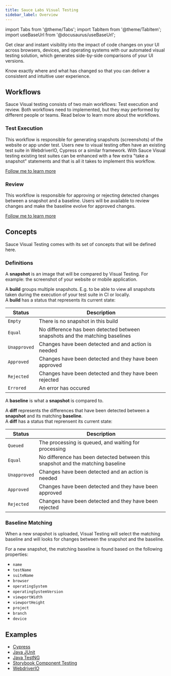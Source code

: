 ```yaml
---
title: Sauce Labs Visual Testing
sidebar_label: Overview
---
```


import Tabs from '@theme/Tabs';
import TabItem from '@theme/TabItem';
import useBaseUrl from '@docusaurus/useBaseUrl';

Get clear and instant visibility into the impact of code changes on your UI across browsers, devices, and operating systems with our automated visual testing solution, which generates side-by-side comparisons of your UI versions.

Know exactly where and what has changed so that you can deliver a consistent and intuitive user experience.

## Workflows

Sauce Visual testing consists of two main workflows: Test execution and review.
Both workflows need to implemented, but they may performed by different people or teams.
Read below to learn more about the workflows.

### Test Execution

This workflow is responsible for generating snapshots (screenshots) of the website or app under test.
Users new to visual testing often have an existing test suite in WebdriverIO, Cypress or a similar framework.
With Sauce Visual testing existing test suites can be enhanced with a few extra "take a snapshot" statements and that is all it takes to implement this workflow.

[Follow me to learn more](./visual-testing/workflows/diff-generation.md)

### Review

This workflow is responsible for approving or rejecting detected changes between a snapshot and a baseline.
Users will be available to review changes and make the baseline evolve for approved changes.

[Follow me to learn more](./visual-testing/workflows/review.md)


## Concepts

Sauce Visual Testing comes with its set of concepts that will be defined here.

### Definitions

A **snapshot** is an image that will be compared by Visual Testing. For example: the screenshot of your website or mobile application.

A **build** groups multiple snapshots. E.g. to be able to view all snapshots taken during the execution of your test suite in CI or locally.<br />
A **build** has a status that represents its current state:

| Status | Description |
| --- |--- |
| `Empty` | There is no snapshot in this build |
| `Equal` | No difference has been detected between snapshots and the matching baselines |
| `Unapproved` | Changes have been detected and and action is needed |
| `Approved` | Changes have been detected and they have been approved |
| `Rejected` | Changes have been detected and they have been rejected |
| `Errored` | An error has occured |

A **baseline** is what a **snapshot** is compared to.

A **diff** represents the differences that have been detected between a **snapshot** and its matching **baseline**.<br />
A **diff** has a status that reprensent its current state:

| Status | Description |
| --- | --- |
| `Queued` | The processing is queued, and waiting for processing |
| `Equal` | No difference has been detected between this snapshot and the matching baseline |
| `Unapproved` | Changes have been detected and an action is needed  |
| `Approved` | Changes have been detected and they have been approved |
| `Rejected` | Changes have been detected and they have been rejected |

### Baseline Matching

When a new snapshot is uploaded, Visual Testing will select the matching baseline and will looks for changes between the snapshot and the baseline.

For a new snapshot, the matching baseline is found based on the following properties:
- `name`
- `testName`
- `suiteName`
- `browser`
- `operatingSystem`
- `operatingSystemVersion`
- `viewportWidth`
- `viewportHeight`
- `project`
- `branch`
- `device`

## Examples

- [Cypress](https://github.com/saucelabs/visual-examples/tree/main/cypress#readme)
- [Java JUnit](https://github.com/saucelabs/visual-examples/tree/main/wd-java#readme)
- [Java TestNG](https://github.com/saucelabs/visual-examples/tree/main/wd-java-testng#readme)
- [Storybook Component Testing](https://github.com/saucelabs/visual-examples/tree/main/storybook#readme)
- [WebdriverIO](https://github.com/saucelabs/visual-examples/tree/main/wdio#readme)



